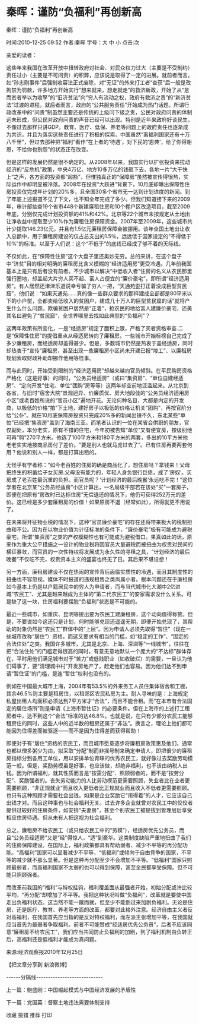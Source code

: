 # 秦晖：谨防“负福利”再创新高

秦晖：谨防“负福利”再创新高

时间:2010-12-25 09:52 作者:秦晖 字号：大 中 小 点击:次

亲爱的读者：



这些年来我国在改革开放中扭转政府对社会、对民众权力过大（主要是不受制约）责任过小（主要是不可问责）的积弊，应该说是取得了一定的进展。就前者而言，如“孙志刚事件”后强制收容法正式废除，对“无证”的外来打工者“查获”后一般是改拘禁为罚款，许多地方开始实行“想来就来，想走就走”的救济新政，开始了从“怠而贫者举以为收孥”的“旧济贫法”向“穷人有流动之权，政府有救济之责”的“新济贫法”过渡的进程。就后者而言，政府的“公共服务责任”开始成为热门话题。所谓行政改革中的“问责”制虽然主要还是传统的上级问下级之责，公民对政府问责的体制远未形成，但公民对政府问责的声音已经可以出现。特别是近年来政府好谈民生，不像过去那样只讲GDP。教育、医疗、低保、养老等问题上的政府责任也逐渐成为共识，并且为落实这些责任进行了积极的探索。中国虽然“离福利国家还有十万八千里”，但过去那种把“福利”看作“在上者的‘待遇’，对下民的‘恩典’，给了你得谢恩，不给你也别怨”的状态正在改变。



但是这样的发展仍然是很不确定的。从2008年以来，我国实行以扩张投资来拉动经济的“反危机”政策，中央4万亿、地方10多万亿的钱砸下去，各地一片“大干快上”之声，各方面的投资都“超额”，但惟独真正的“保障房”虽然被宣传得很热，实际运作中却明显被冷落。2008年在投资“大跃进”背景下，10月底却曝出保障性住房投资仅完成年计划的20%多，且全国30多个省市无一达到计划进度的新闻。到了年底上述报道不见了下文，也不知全年完成了多少。但我们知道接下来的2009年，审计部抽查19个省市448个新建廉租住房和10个棚户区改造项目，截至2009年底，分别仅完成计划投资额的41%和42%。北京等22个城市未按规定从土地出让净收益中提取至少10%作为廉租住房保障资金。2007年至2009年，这些城市共计少提取146.23亿元，并且有1.5亿元廉租房保障金被挪用。该年全国土地出让收入总额中，用于廉租房建设的仅占总支出的1.5％，远远低于国家设定的“不得低于10%”的标准。以至于人们说：这个“不低于”的底线已经成了够不着的天际线。



不仅如此，在“保障性住房”这个大盘子里还奥妙无穷。总的来讲，在这个盘子中“济贫”目的相对明确的廉租房比含义模糊的“经济适用房”更受冷遇。几年前我国基本上是只有后者没有前者。不少城市以解决“中低收入者”住房的名义从农民那里强行圈地，却盖起大片穷人买不起、富人占便宜的“廉价豪宅”，即所谓“经济适用房”。有人居然还津津乐道说幸亏骗了穷人一把，“天通苑歪打正着没成巨型贫民窟”，他们说：“如果天通苑……真的像一些群众要求的那样建成全部都是80平米以下的小户型，全都卖给低收入的贫困户，建成几十万人的巨型贫民窟的话”就将产生什么什么问题。欺骗贫困户居然是“正着”，抢农民的地给富人建廉价豪宅，还美其名曰避免了“贫民窟”，全世界哪里去找如此典型的“负福利”？



这两年政策有所变化，一是“经适房”规定了面积上限，严格了买者资格审查.二是“保障性住房”的提倡重点从经适房转向了廉租房。一些城市开始标榜自己完成了多少廉租房，而经适房却盖得甚少。但是，多数城市仍然是热衷于盖经适房，同时却热衷于“宣传”廉租房，甚至出现一些廉租房小区尚未开建已报“竣工”、以廉租房规划索取财政补助却挪作他用等怪事。



而与此同时，开始受到限制的“经济适用房”却越来越向官员倾斜。在平民购房资格严格化（这是好事）的同时，“公务员经适房”（或曰“集资房”、“单位自建经适房”、“定向开发”住宅、单位“团购”房等等）这两年却空前地泛滥起来。从北京到各省，与旧时“宿舍大院”景观迥异、价廉质优、房大地段佳的“公务员经济适用房小区”或老百姓所说的“官员小区”遍地开花。无论何种名目，大都是内定的开发商，以极低的价格“拍”下土地，建好房子以极低的价格让机关“团购”，再按官阶分给“公仆”。就在10月底保障房投资只完成20%多的新闻出镜不久，东北某些“单位”已经把“集资房”盖到了海南三亚。而笔者认识的一位在某省会供职的朋友，官仅副处，本分老实，原有不错的住宅，今年初被告知“单位”又有便宜房，按级别他可再“购”270平方米。他选了100平方米和180平方米的两套，多出的10平方米他老老实实地按商品房付了差价。“要是别人也就马虎过去了”。已有住房再要两套何用？他说和别人一样，都是打算出租的。



无怪乎有学者称：“如今老百姓的住房的确是商品化了，想住房吗？拿钱来！父母把终生的积蓄给子女买房.父母没有能力的，年轻人身负银行巨债，成了‘房奴’。买房成了老百姓最沉重的负担。而官员呢？‘计划经济的最后晚餐’永远吃不完！”这位学者在北京某“公务员经适房”小区计算出，一名局级干部若在该处“买”一套房子，即便在把原有“房改时已达标住房”无偿退还的情况下，他仍可获得252万元的差价。这已经是多少套廉租房的价值！如果原房不退（经常如此），所得就更不用说了。



在未来将开征物业税的情况下，这种“官员廉价豪宅”的存在还将带来极大的税制扭曲和不公。因为在以物业价值为计征标准的条件下，“廉价豪宅”极有可能成为避税豪宅，所谓“集资房”之类的产权模糊性也有可能成为避税借口。果真如此的话，原来作为重大公平措施之一设计的物业税将因官员大量避税而被扭曲为权贵对民间的横征暴敛，而官员的一次性特权将发展成为永久性的寻租之具，“计划经济的最后晚餐”不仅吃不完，权贵资本主义的盛宴也终无了日。其后果不堪设想！



另一方面，廉租房建设不仅在热闹的宣传背后面临实质性的冷遇，而且其制度性的扭曲也不容忽视。媒体不时报道的违规租售之类尚属小者。根本问题还在于廉租房如今基本上仍是以户籍居民中的穷人为申请者，而与当代城市化大潮中2亿进城“农民工”、尤其是越来越成为主体的“第二代农民工”的安家需求没什么关系。可是缺了这一块，住房福利要摆脱“负福利”状态是不可能的。



最近一些城市，如重庆、昆明等提出要为农民工建廉租房，这个动向值得称赞。但是，不要说如今这还只是计划，何时能够兑现还遥遥无期，即便开始兑现了，其帮助的对象仍然是“农民工”群体中的“上层”。因为申请人必须先取得“暂住”（现在一些城市改称“居住”）资格，而这又要求有相当的门槛，如“稳定的工作”、“固定的合法住处”之类。我国许多城市，尤其是北京、上海、深圳等“一线城市”，往往在把“合法住处”的门槛定得很高的同时，有意无意地默认一个庞大的“不达标”群体存在，平时用他们满足城市对于“苦力”或低贱职业（如收破烂）的需要，一旦认为他们碍事了，要“清理城中村”开发房地产了，赶走他们也容易。因为他们达不到申请“暂住证”的门槛，是连“暂住”权利也没有的。



例如在中国最大城市上海，2004年有53.5%的外来务工人员住集体宿舍和工棚，其余46.5%则主要是租房住，以租郊区农民私房为主。耐人寻味的是：上海规定私屋出租人均面积必须达到7平方米才“合法”，而且不能合租。而“在本市有合法固定的居住场所”则是申请《上海市暂住证》的必要条件。但在上海市的上述打工租房者中，达不到这个“合法”标准的达46.8%。也就是说，在只有少部分农民工能够租房住的同时，这些人中的近半数的租房还属于“非法”。换言之，理论上他们都可能因为住得差而被驱逐——而不是因为住得差而获得帮助！



即便对于有“居住”资格的农民工，而且城市愿意逐步将廉租房政策惠及他们，通常也都以僧多粥少为由，拟采取“分配”制而非摇号制来确定申请人，即把很少的廉租房指标分到各用工单位，用以安排单位青睐的优秀农民工，就好像过去奖励劳动模范一般。但是，奖励劳模虽是好事，也应该做，却绝非福利，也不该由纳税人出钱。因为所谓福利，就其性质而言是“按需分配”、照顾弱者的，而不是“按劳分配”、奖励强者的。丧失劳动能力的人比劳动模范更需要照顾，失业者比在业者更需要照顾，“非正规就业”而且收入更低者比正规就业而且收入不低者更需要照顾。也只有这种照顾才需要社会出钱。如果是企业奖励它“用得着”的人才，它应该自己出钱才对。而且这种事也与社会福利无关。过去许多企业就曾对农民工中的佼佼者提供过较好的住房条件，如安排“夫妻房”，甚至个别农民工被提拔到管理层后享受相应住房待遇。但从未有人把这视为社会福利。



总之，廉租房不给农民工（或只给农民工中的“劳模”），经适房优先公务员，而且“公务员经适房”又是“经”得惊人，“适”到豪华。这类制度缺陷严重地扭曲了我们的住房保障建设。在国际上，福利政策都具有帮助弱者、减少不平等的再分配功能。“高福利”国家可以显著减少不平等，“低福利”或倾向于自由竞争的国家，不平等的减少就不那么显著。但是这种再分配至少不会增加不平等。“低福利”国家只照顾最弱者，而高福利国家不太弱的也可以得到保障，甚至全民都享受保障。但不可能只照顾强者。



而改革前我国的“福利”与特权挂钩，福利覆盖面从最强者开始，初始分配或许比较平均，“再分配”却增加了不平等。我把这种状况叫做“负福利”，改革就是要使中国走出负福利状态。这当然不能一蹴而就，但至少不能倒过来加剧负福利。无论是住房，还是医疗、教育、养老等方面的改革，都要对此格外注意。经济自由主义者反对高福利，在我国首先应当指的是反对特权福利，而左派主张增加平等，在我国就应当首先为最弱者争取福利。前者不可能赞成“经适房优先公务员”，后者不应该同意“廉租房不给农民工”，我们应当共同防止负福利的加剧，到了福利机制由负转正后，高福利还是低福利才能成为真问题。



来源:经济观察报2010年12月25日

【把文章分享到 新浪微博】

------分隔线----------------------------

上一篇：鲍盛刚：中国崛起模式与中国经济发展的矛盾性

下一篇：党国英：督察土地违法需要体制支持

收藏 挑错 推荐 打印